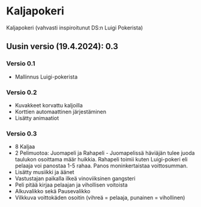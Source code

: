 # Kaljapokeri
Kaljapokeri (vahvasti inspiroitunut DS:n Luigi Pokerista)

## Uusin versio (19.4.2024): 0.3

### Versio 0.1

 - Mallinnus Luigi-pokerista
 
### Versio 0.2

 - Kuvakkeet korvattu kaljoilla
 - Korttien automaattinen järjestäminen
 - Lisätty animaatiot
 
### Versio 0.3

 - 8 Kaljaa
 - 2 Pelimuotoa: Juomapeli ja Rahapeli - Juomapelissä häviäjän tulee juoda taulukon osoittama määr huikkia. Rahapeli toimii kuten Luigi-pokeri eli pelaaja voi panostaa 1-5 rahaa. Panos moninkertaistaa voittosumman.
 - Lisätty musiikki ja äänet
 - Vastustajan paikalla ilkeä vinoviiksinen gangsteri
 - Peli pitää kirjaa pelaajan ja vihollisen voitoista
 - Alkuvalikko sekä Pausevalikko
 - Vilkkuva voittokäden osoitin (vihreä = pelaaja, punainen = vihollinen)